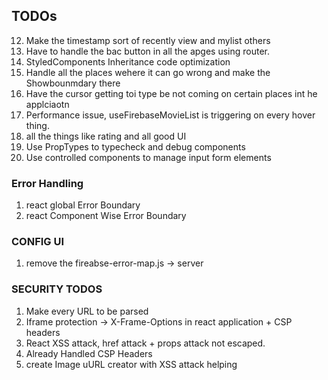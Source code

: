 ## TODOs
12. Make the timestamp sort of recently view and mylist others
15. Have to handle the bac button in all the apges using router.
13. StyledComponents Inheritance code optimization
14. Handle all the places wehere it can go wrong and make the Showbounmdary there
16. Have the cursor getting toi type be not coming on certain places int he applciaotn
18. Performance issue, useFirebaseMovieList is triggering on every hover thing.
19. all the things like rating and all good UI
19. Use PropTypes to typecheck and debug components
20. Use controlled components to manage input form elements

### Error Handling
1. react global Error Boundary
2. react Component Wise Error Boundary

### CONFIG UI
1. remove the fireabse-error-map.js -> server

### SECURITY TODOS
1. Make every URL to be parsed
2. Iframe protection -> X-Frame-Options in react application + CSP headers
2. React XSS attack, href attack + props attack not escaped.
3. Already Handled CSP Headers
4. create Image uURL creator with XSS attack helping